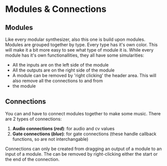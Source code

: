 # Modules & Connections

## Modules

Like every modular synthesizer, also this one is build upon modules. Modules are grouped together by type. Every type
has it's own color. This will make it a bit more easy to see what type of module it is. While every module has it's own
functionallities, they all have some simularities:

* All the inputs are on the left side of the module
* All the outputs are on the right side of the module
* A module can be removed by 'right clicking' the header area. This will also remove all the connections to and from
* the module

## Connections

You can and have to connect modules together to make some music. There are 2 types of connections:

1. **Audio connections (*red*)**: for audio and cv values
1. **Gate connections (*blue*)**: for gate connections (these handle callback functions, so are not interchangable)

Connections can only be created from dragging an output of a module to an input of a module. The can be removed by
right-clicking either the start or the end of the connection.

